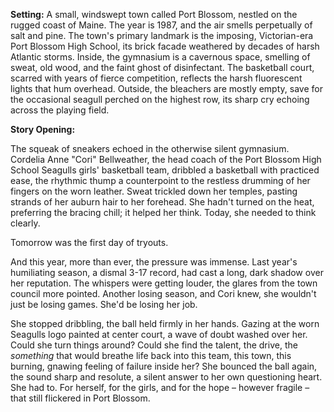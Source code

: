 **Setting:** A small, windswept town called Port Blossom, nestled on the rugged coast of Maine. The year is 1987, and the air smells perpetually of salt and pine. The town's primary landmark is the imposing, Victorian-era Port Blossom High School, its brick facade weathered by decades of harsh Atlantic storms. Inside, the gymnasium is a cavernous space, smelling of sweat, old wood, and the faint ghost of disinfectant. The basketball court, scarred with years of fierce competition, reflects the harsh fluorescent lights that hum overhead. Outside, the bleachers are mostly empty, save for the occasional seagull perched on the highest row, its sharp cry echoing across the playing field.

**Story Opening:**

The squeak of sneakers echoed in the otherwise silent gymnasium. Cordelia Anne "Cori" Bellweather, the head coach of the Port Blossom High School Seagulls girls' basketball team, dribbled a basketball with practiced ease, the rhythmic thump a counterpoint to the restless drumming of her fingers on the worn leather. Sweat trickled down her temples, pasting strands of her auburn hair to her forehead. She hadn't turned on the heat, preferring the bracing chill; it helped her think. Today, she needed to think clearly.

Tomorrow was the first day of tryouts.

And this year, more than ever, the pressure was immense. Last year's humiliating season, a dismal 3-17 record, had cast a long, dark shadow over her reputation. The whispers were getting louder, the glares from the town council more pointed. Another losing season, and Cori knew, she wouldn't just be losing games. She'd be losing her job.

She stopped dribbling, the ball held firmly in her hands. Gazing at the worn Seagulls logo painted at center court, a wave of doubt washed over her. Could she turn things around? Could she find the talent, the drive, the *something* that would breathe life back into this team, this town, this burning, gnawing feeling of failure inside her? She bounced the ball again, the sound sharp and resolute, a silent answer to her own questioning heart. She had to. For herself, for the girls, and for the hope – however fragile – that still flickered in Port Blossom.
